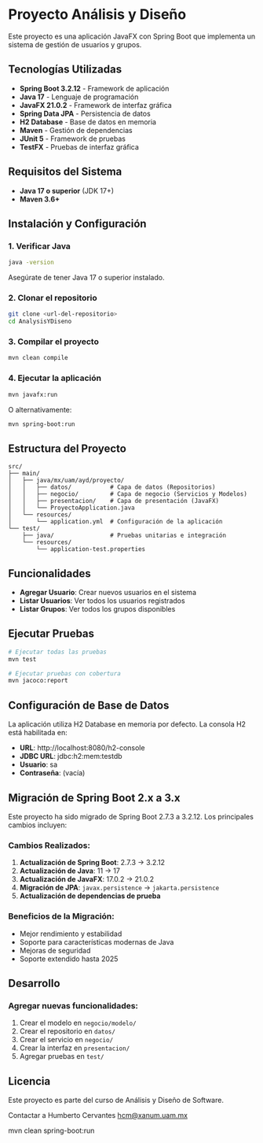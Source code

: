 # Proyecto Análisis y Diseño

Este proyecto es una aplicación JavaFX con Spring Boot que implementa un sistema de gestión de usuarios y grupos.

## Tecnologías Utilizadas

- **Spring Boot 3.2.12** - Framework de aplicación
- **Java 17** - Lenguaje de programación
- **JavaFX 21.0.2** - Framework de interfaz gráfica
- **Spring Data JPA** - Persistencia de datos
- **H2 Database** - Base de datos en memoria
- **Maven** - Gestión de dependencias
- **JUnit 5** - Framework de pruebas
- **TestFX** - Pruebas de interfaz gráfica

## Requisitos del Sistema

- **Java 17 o superior** (JDK 17+)
- **Maven 3.6+**

## Instalación y Configuración

### 1. Verificar Java
```bash
java -version
```
Asegúrate de tener Java 17 o superior instalado.

### 2. Clonar el repositorio
```bash
git clone <url-del-repositorio>
cd AnalysisYDiseno
```

### 3. Compilar el proyecto
```bash
mvn clean compile
```

### 4. Ejecutar la aplicación
```bash
mvn javafx:run
```

O alternativamente:
```bash
mvn spring-boot:run
```

## Estructura del Proyecto

```
src/
├── main/
│   ├── java/mx/uam/ayd/proyecto/
│   │   ├── datos/           # Capa de datos (Repositorios)
│   │   ├── negocio/         # Capa de negocio (Servicios y Modelos)
│   │   ├── presentacion/    # Capa de presentación (JavaFX)
│   │   └── ProyectoApplication.java
│   └── resources/
│       └── application.yml  # Configuración de la aplicación
└── test/
    ├── java/                # Pruebas unitarias e integración
    └── resources/
        └── application-test.properties
```

## Funcionalidades

- **Agregar Usuario**: Crear nuevos usuarios en el sistema
- **Listar Usuarios**: Ver todos los usuarios registrados
- **Listar Grupos**: Ver todos los grupos disponibles

## Ejecutar Pruebas

```bash
# Ejecutar todas las pruebas
mvn test

# Ejecutar pruebas con cobertura
mvn jacoco:report
```

## Configuración de Base de Datos

La aplicación utiliza H2 Database en memoria por defecto. La consola H2 está habilitada en:
- **URL**: http://localhost:8080/h2-console
- **JDBC URL**: jdbc:h2:mem:testdb
- **Usuario**: sa
- **Contraseña**: (vacía)

## Migración de Spring Boot 2.x a 3.x

Este proyecto ha sido migrado de Spring Boot 2.7.3 a 3.2.12. Los principales cambios incluyen:

### Cambios Realizados:
1. **Actualización de Spring Boot**: 2.7.3 → 3.2.12
2. **Actualización de Java**: 11 → 17
3. **Actualización de JavaFX**: 17.0.2 → 21.0.2
4. **Migración de JPA**: `javax.persistence` → `jakarta.persistence`
5. **Actualización de dependencias de prueba**

### Beneficios de la Migración:
- Mejor rendimiento y estabilidad
- Soporte para características modernas de Java
- Mejoras de seguridad
- Soporte extendido hasta 2025

## Desarrollo

### Agregar nuevas funcionalidades:
1. Crear el modelo en `negocio/modelo/`
2. Crear el repositorio en `datos/`
3. Crear el servicio en `negocio/` 
4. Crear la interfaz en `presentacion/`
5. Agregar pruebas en `test/`

## Licencia

Este proyecto es parte del curso de Análisis y Diseño de Software.

Contactar a Humberto Cervantes hcm@xanum.uam.mx

mvn clean spring-boot:run